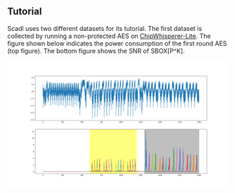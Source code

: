 ## Tutorial

Scadl uses two different datasets for its tutorial. The first dataset is collected by running a non-protected AES on [ChipWhisperer-Lite](https://rtfm.newae.com/Targets/CW303%20Arm/). The figure shown below indicates the power consumption of the first round AES (top figure). The bottom figure shows the SNR of SBOX[P^K]. 

![Test Image 6](images/cw_aes.png)





